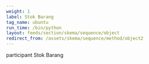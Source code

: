 ```yaml
---
weight: 1
label: Stok Barang
tag_name: ubuntu
run_time: /bin/python
layout: feeds/section/skema/sequence/object
redirect_from: /assets/skema/sequence/method/object2
---
```

participant Stok Barang

